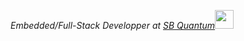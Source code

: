 <p><em>Embedded/Full-Stack Developper at <a href="https://www.sbquantum.com">SB Quantum</a><img src="https://media.giphy.com/media/WUlplcMpOCEmTGBtBW/giphy.gif" width="30">

<!--
**billdion/billdion** is a ✨ _special_ ✨ repository because its `README.md` (this file) appears on your GitHub profile.

Here are some ideas to get you started:

- 🔭 I’m currently working on ...
- 🌱 I’m currently learning ...
- 👯 I’m looking to collaborate on ...
- 🤔 I’m looking for help with ...
- 💬 Ask me about ...
- 📫 How to reach me: ...
- 😄 Pronouns: ...
- ⚡ Fun fact: ...
-->
